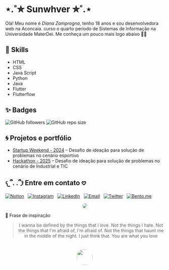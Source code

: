 <!-- Fontes Google -->
<link rel="preconnect" href="https://fonts.googleapis.com">
<link rel="preconnect" href="https://fonts.gstatic.com" crossorigin>
<link href="https://fonts.googleapis.com/css2?family=Dancing+Script:wght@400..700&family=Montserrat:ital,wght@0,100..900;1,100..900&family=Poppins:ital,wght@0,100;0,200;0,300;0,400;0,500;0,600;0,700;0,800;0,900;1,100;1,200;1,300;1,400;1,500;1,600;1,700;1,800;1,900&display=swap" rel="stylesheet">

# ⋆.˚✮ Sunwhver ✮˚.⋆

Olá! Meu nome é *Diana Zamprogna*, tenho 18 anos e sou desenvolvedora web na Aconcaia. curso o quarto período de Sistemas de Informação na Universidade MaterDei. Me conheça um pouco mais logo abaixo 🦊🍓

## 🐰 Skills
- HTML
- CSS
- Java Script
- Python
- Java
- Flutter
- Flutterflow

## ✨ Badges
![GitHub followers](https://img.shields.io/github/followers/Sunwhver?style=social)
![GitHub repo size](https://img.shields.io/github/repo-size/Sunwhver/Sunwhver?color=blue)

## 🌀 Projetos e portfólio
- [Startup Weekend - 2024](https://www.notion.so/Startup-Weekend-261d302f6f5780458e83c0fa65ab0cfd?source=copy_link) – Desafio de ideação para solução de problemas no cenário esportivo
- [Hackathon - 2025](https://www.notion.so/Hackathon-2025-261d302f6f57806b8601ef5e2c8a48c0?source=copy_link) – Desafio de ideação para solução de problemas no cenário de Industrial e TIC

## 𐔌՞. .՞𐦯 Entre em contato 𖹭

<p align="center">

  [![Notion](https://img.shields.io/badge/Notion-F9C6D5?style=for-the-badge&logo=notion&logoColor=white)](https://www.notion.so/Dianica-260d302f6f578018a031f500b3e68975?source=copy_link) &nbsp;
  [![Instagram](https://img.shields.io/badge/Instagram-F9C6D5?style=for-the-badge&logo=instagram&logoColor=white)](https://www.instagram.com/sunwhver_13) &nbsp;
  [![LinkedIn](https://img.shields.io/badge/LinkedIn-F9C6D5?style=for-the-badge&logo=hearth&logoColor=white)](https://www.linkedin.com/in/diana-alves-zamprogna-714a47212) &nbsp;
  [![Email](https://img.shields.io/badge/Email-F9C6D5?style=for-the-badge&logo=gmail&logoColor=white)](dianaalveszamprogna@gmail.com) &nbsp;
  [![Twitter](https://img.shields.io/badge/Twitter-F9C6D5?style=for-the-badge&logo=x&logoColor=white)](https://x.com/Sunwhver?t=CGgCWMfLx19fIkVzN5_ouQ&s=09) &nbsp;
  [![Bento.me](https://img.shields.io/badge/Bento.me-F9C6D5?style=for-the-badge&logo=ghost&logoColor=white)](https://bento.me/sunwhver)
  
</p>

<p align="center">
  <img src="https://i.pinimg.com/originals/9d/cb/66/9dcb66c7f4f125c7c1f723b17c879a15.gif" style="border-radius: 20px;">
</p>
<p align="center>ᝰ.ᐟ Kitty e seu cafézinho ৬ৎ</p>

## 🪻 Frase de inspiração
<br>

<div align="center">


> I wanna be defined by the things that I love. Not the things I hate. Not the things that I'm afraid of, I'm afraid of. Not the things that haunt me in the middle of the night. I just think that. You are what you love

<img src="https://raw.githubusercontent.com/innng/innng/master/assets/kyubey.gif" height="50" style="border-radius: 20px; margin-top: 20px;" />
</div>